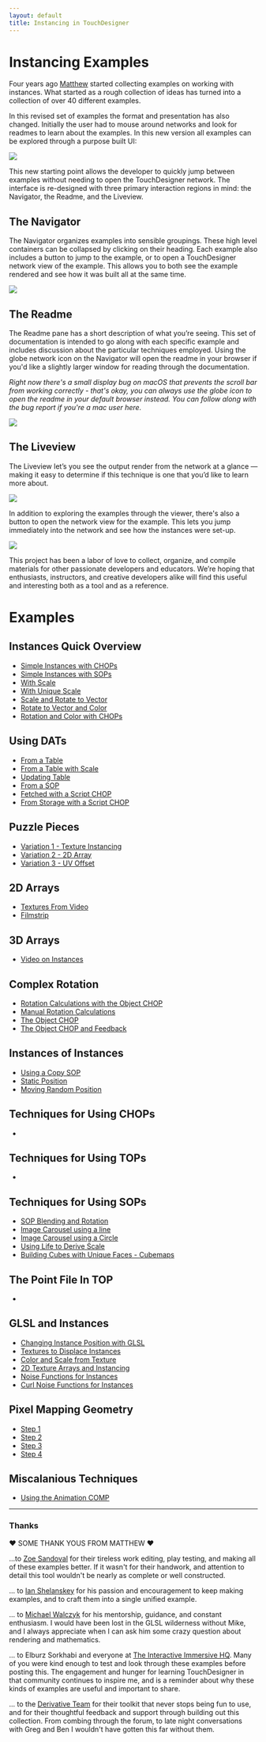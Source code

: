 ```yaml
---
layout: default
title: Instancing in TouchDesigner
---
```

# Instancing Examples

Four years ago [Matthew](http://matthewragan.com/) started collecting examples on working with instances. What started as a rough collection of ideas has turned into a collection of over 40 different examples. 

In this revised set of examples the format and presentation has also changed. Initially the user had to mouse around networks and look for readmes to learn about the examples. In this new version all examples can be explored through a purpose built UI:

![](assets/img/overview/instance-explorer-01.jpg)

This new starting point allows the developer to quickly jump between examples without needing to open the TouchDesigner network. The interface is re-designed with three primary interaction regions in mind: the Navigator, the Readme, and the Liveview.

## The Navigator
The Navigator organizes examples into sensible groupings. These high level containers can be collapsed by clicking on their heading. Each example also includes a button to jump to the example, or to open a TouchDesigner network view of the example. This allows you to both see the example rendered and see how it was built all at the same time. 

![](assets/img/overview/instance-explorer-02.jpg)

## The Readme
The Readme pane has a short description of what you’re seeing. This set of documentation is intended to go along with each specific example and includes discussion about the particular techniques employed. Using the globe network icon on the Navigator will open the readme in your browser if you'd like a slightly larger window for reading through the documentation. 

*Right now there's a small display bug on macOS that prevents the scroll bar from working correctly - that's okay, you can always use the globe icon to open the readme in your default browser instead. You can follow along with the bug report if you're a mac user here.*

![](assets/img/overview/instance-explorer-03.jpg)

## The Liveview
The Liveview let’s you see the output render from the network at a glance — making it easy to determine if this technique is one that you’d like to learn more about. 

![](assets/img/overview/instance-explorer-04.jpg)

In addition to exploring the examples through the viewer, there's also a button to open the network view for the example. This lets you jump immediately into the network and see how the instances were set-up. 

![](assets/img/overview/instance-explorer-05.jpg)

This project has been a labor of love to collect, organize, and compile materials for other passionate developers and educators. We’re hoping that enthusiasts, instructors, and creative developers alike will find this useful and interesting both as a tool and as a reference. 

# Examples

## Instances Quick Overview
* [Simple Instances with CHOPs](pages/base_instances_at_a_glance/simple_readme)
* [Simple Instances with SOPs](pages/base_instances_at_a_glance/simple_sops_readme)
* [With Scale](pages/base_instances_at_a_glance/simple_and_scale_readme)
* [With Unique Scale](pages/base_instances_at_a_glance/simple_and_unique_scale_readme)
* [Scale and Rotate to Vector](pages/base_instances_at_a_glance/simple_scale_rot_to_vector_readme)
* [Rotate to Vector and Color](pages/base_instances_at_a_glance/simple_rot_to_vec_color_readme)
* [Rotation and Color with CHOPs](pages/base_instances_at_a_glance/simple_rot_color_with_chops_readme)

## Using DATs
* [From a Table](pages/base_using_dats/from_table_readme)
* [From a Table with Scale](pages/base_using_dats/from_table_with_scale_readme)
* [Updating Table](pages/base_using_dats/updating_table_readme)
* [From a SOP](pages/base_using_dats/from_sop_readme)
* [Fetched with a Script CHOP](pages/base_using_dats/fetched_with_script_readme)
* [From Storage with a Script CHOP](pages/base_using_dats/from_storage_readme)

## Puzzle Pieces
* [Variation 1 - Texture Instancing](pages/base_puzzle_pieces/puzzle_var1_readme)
* [Variation 2 - 2D Array](pages/base_puzzle_pieces/puzzle_var2_readme)
* [Variation 3 - UV Offset](pages/base_puzzle_pieces/puzzle_var3_readme)

## 2D Arrays  
* [Textures From Video](pages/base_2D_arrays/textures_from_vid_readme)
* [Filmstrip](pages/base_2D_arrays/filmstrip_comp)

## 3D Arrays
* [Video on Instances](pages/video_on_instances_readme)

## Complex Rotation
* [Rotation Calculations with the Object CHOP](pages/base_complex_rotation/manual_rot_calc_obj_chop_readme)
* [Manual Rotation Calculations](pages/base_complex_rotation/manual_rot_calc_readme)
* [The Object CHOP](pages/base_complex_rotation/object_chop01_readme)
* [The Object CHOP and Feedback](pages/base_complex_rotation/object_chop02_readme)

## Instances of Instances
* [Using a Copy SOP](pages/base_instances_of_instances/copy_sop_readme)
* [Static Position](pages/base_instances_of_instances/static_pos_readme)
* [Moving Random Position](pages/base_instances_of_instances/rand_pos_readme)

##  Techniques for Using CHOPs
* 

##  Techniques for Using TOPs
* 

## Techniques for Using SOPs
* [SOP Blending and Rotation](pages/base_using_sops/rot_to_vec_blending_readme)
* [Image Carousel using a line](pages/base_using_sops/using_lines_readme)
* [Image Carousel using a Circle](pages/base_using_sops/using_a_circle_readme)
* [Using Life to Derive Scale](pages/base_using_sops/particles_and_life_readme)
* [Building Cubes with Unique Faces - Cubemaps](pages/base_using_sops/cubes_with_unique_faces_readme)

## The Point File In TOP
* 

## GLSL and Instances
* [Changing Instance Position with GLSL](pages/base_glsl_and_instances/instance_position_with_glsl_readme)
* [Textures to Displace Instances](pages/base_glsl_and_instances/instance_position_from_texture_readme)
* [Color and Scale from Texture](pages/base_glsl_and_instances/color_and_scale_from_texture_readme)
* [2D Texture Arrays and Instancing](pages/base_glsl_and_instances/instancing_with_2D_texture_arrays_readme)
* [Noise Functions for Instances](pages/base_glsl_and_instances/noise_functions_in_gl_readme)
* [Curl Noise Functions for Instances](pages/base_glsl_and_instances/curl_noise_for_instances_readme)

## Pixel Mapping Geometry
* [Step 1](pages/base_pixel_mapping_geometry/step1_readme)
* [Step 2](pages/base_pixel_mapping_geometry/step2_readme)
* [Step 3](pages/base_pixel_mapping_geometry/step3_readme)
* [Step 4](pages/base_pixel_mapping_geometry/step4_readme)

## Miscalanious Techniques
* [Using the Animation COMP](pages/base_misc_techniques/animation_comp_readme)


---

### Thanks

❤️ SOME THANK YOUS FROM MATTHEW ❤️  

...to [Zoe Sandoval](http://zoesandoval.com/) for their tireless work editing, play testing, and making all of these examples better. If it wasn't for their handwork, and attention to detail this tool wouldn't be nearly as complete or well constructed.

... to [Ian Shelanskey](https://ianshelanskey.com/) for his passion and encouragement to keep making examples, and to craft them into a single unified example.

... to [Michael Walczyk](https://michaelwalczyk.com/) for his mentorship, guidance, and constant enthusiasm. I would have been lost in the GLSL wilderness without Mike, and I always appreciate when I can ask him some crazy question about rendering and mathematics.

… to Elburz Sorkhabi and everyone at [The Interactive Immersive HQ](https://interactiveimmersive.io/). Many of you were kind enough to test and look through these examples before posting this. The engagement and hunger for learning TouchDesigner in that community continues to inspire me, and is a reminder about why these kinds of examples are useful and important to share.

... to the [Derivative Team](https://derivative.ca/) for their toolkit that never stops being fun to use, and for their thoughtful feedback and support through building out this collection. From combing through the forum, to late night conversations with Greg and Ben I wouldn't have gotten this far without them.